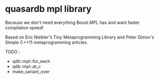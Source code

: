 quasardb mpl library
====================

Because we don't need everything Boost.MPL has and want faster compilation speed!

Based on Eric Niebler's Tiny Metaprogramming Library and Peter Dimov's Simple C++11 metaprogramming articles.

TODO :

 * qdb::mpl::for_each
 * qdb::mpl::at_c
 * make_variant_over